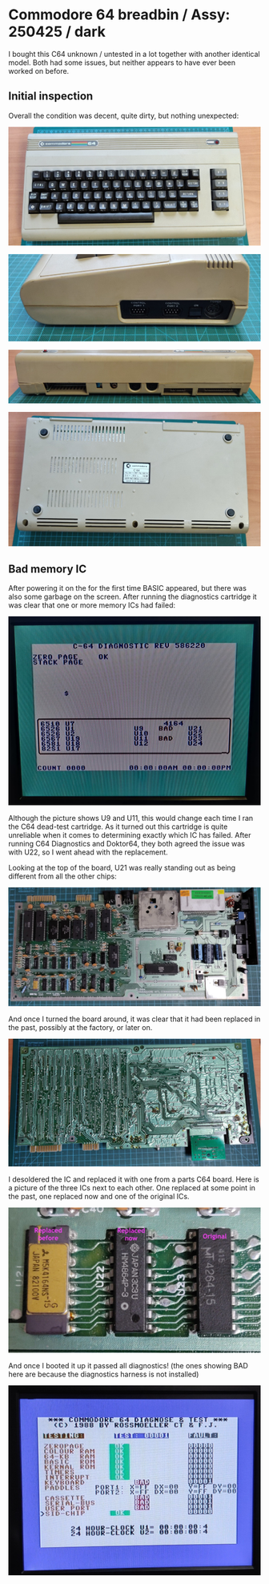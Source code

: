 # Commodore 64 breadbin / Assy: 250425 / dark

I bought this C64 unknown / untested in a lot together with another identical model. Both had some issues, but neither appears to have ever been worked on before.

## Initial inspection

Overall the condition was decent, quite dirty, but nothing unexpected:

![Top](img_001.jpg)

![Side](img_002.jpg)

![Back view](img_003.jpg)

![Bottom view](img_004.jpg)

## Bad memory IC

After powering it on the for the first time BASIC appeared, but there was also some garbage on the screen. After running the diagnostics cartridge it was clear that one or more memory ICs had failed:

![Diag](img_005.jpg)

Although the picture shows U9 and U11, this would change each time I ran the C64 dead-test cartridge. As it turned out this cartridge is quite unreliable when it comes to determining exactly which IC has failed. After running C64 Diagnostics and Doktor64, they both agreed the issue was with U22, so I went ahead with the replacement. 

Looking at the top of the board, U21 was really standing out as being different from all the other chips:

![Top of the board](img_006.jpg)

And once I turned the board around, it was clear that it had been replaced in the past, possibly at the factory, or later on.

![Bottom of the board](img_007.jpg)

I desoldered the IC and replaced it with one from a parts C64 board. Here is a picture of the three ICs next to each other. One replaced at some point in the past, one replaced now and one of the original ICs.

![Replaced IC](img_008.jpg)

And once I booted it up it passed all diagnostics! (the ones showing BAD here are because the diagnostics harness is not installed)

![Passed diagnostics](img_009.jpg)
